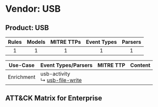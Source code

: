 Vendor: USB
===========
Product: USB
------------
| Rules | Models | MITRE TTPs | Event Types | Parsers |
|:-----:|:------:|:----------:|:-----------:|:-------:|
|   1   |   1    |     1      |      1      |    1    |

|  Use-Case  | Event Types/Parsers                                                               | MITRE TTP | Content                                    |
|:----------:| --------------------------------------------------------------------------------- | --------- | ------------------------------------------ |
| Enrichment |  usb-activity<br> ↳ [usb-file-write](Parsers/parserContent_usb-file-write.md)<br> |           | [](Rules_Models/r_m_usb_usb_Enrichment.md) |

ATT&CK Matrix for Enterprise
----------------------------

